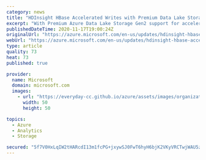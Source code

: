 ```yaml
---
category: news
title: "HDInsight HBase Accelerated Writes with Premium Data Lake Storage Gen2 is now generally available"
excerpt: "With Premium Azure Data Lake Storage Gen2 support for accelerated writes HDInsight HBase cluster, customers can now have increased read performance compared to standard storage and also take advantage of Hierarchical namespace feature of Azure Data Lake Storage Gen2."
publishedDateTime: 2020-11-17T19:00:24Z
originalUrl: "https://azure.microsoft.com/en-us/updates/hdinsight-hbase-accelerated-writes-with-premium-adls-gen2-is-now-generally-available/"
webUrl: "https://azure.microsoft.com/en-us/updates/hdinsight-hbase-accelerated-writes-with-premium-adls-gen2-is-now-generally-available/"
type: article
quality: 73
heat: 73
published: true

provider:
  name: Microsoft
  domain: microsoft.com
  images:
    - url: "https://everyday-cc.github.io/azure/assets/images/organizations/microsoft.com-50x50.jpg"
      width: 50
      height: 50

topics:
  - Azure
  - Analytics
  - Storage

secured: "5f7V0HxLqIW2tHARcdI13m1fcPG+jxywSJ0FwT6hyH6bjK2VKyVRCTwjWAU5zmOmaQyzbUnfOdgsZk7qBr1xfClu122bajDpaYrLfJ1PtrJGy2PVLmFI+koU5woCvD8TCzn6junCAOlWvH+I3IftPLsEwJs+zSAM5wZ6LuUMC6s4FnmVfEAeRF4+y2px0pIpf8hB40tKfjhaGT0YgopefZgzdPW4b9qpFmP596zVJDPgYKY1T6gBySA5b29joyAt5N4U+yI2DcgRHw312RipYHw38egzdFMnpuSxz3zSRCzF8UfZFlxajD4bE1O5+/NmIpUKUW/Fv5TPytdm4K0kA1ZHubDHiM2Xb3f/EuKdKUY=;9fHkOuecqvog5xMU/4BU5g=="
---
```


